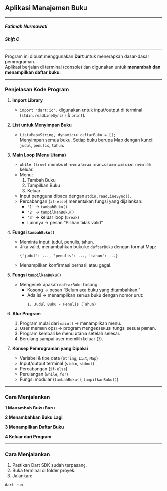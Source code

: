 ## Aplikasi Manajemen Buku 
---
##### Fatimah Nurmawati
##### Shift C
---

Program ini dibuat menggunakan **Dart** untuk menerapkan dasar-dasar pemrograman.  
Aplikasi berjalan di terminal (console) dan digunakan untuk **menambah dan menampilkan daftar buku**.

---

### Penjelasan Kode Program

1. **Import Library**
   - `import 'dart:io';` digunakan untuk input/output di terminal (`stdin.readLineSync()` & `print`).

2. **List untuk Menyimpan Buku**
   - `List<Map<String, dynamic>> daftarBuku = [];`  
     Menyimpan semua buku. Setiap buku berupa Map dengan kunci: `judul`, `penulis`, `tahun`.

3. **Main Loop (Menu Utama)**
   - `while (true)` membuat menu terus muncul sampai user memilih keluar.  
   - Menu:
     1. Tambah Buku  
     2. Tampilkan Buku  
     3. Keluar  
   - Input pengguna dibaca dengan `stdin.readLineSync()`.  
   - Percabangan (`if-else`) menentukan fungsi yang dijalankan:
     - `'1'` → `tambahBuku()`  
     - `'2'` → `tampilkanBuku()`  
     - `'3'` → keluar loop (`break`)  
     - Lainnya → pesan “Pilihan tidak valid”

4. **Fungsi `tambahBuku()`**
   - Meminta input: judul, penulis, tahun.  
   - Jika valid, menambahkan buku ke `daftarBuku` dengan format Map:
     ```
     {'judul': ..., 'penulis': ..., 'tahun': ...}
     ```
   - Menampilkan konfirmasi berhasil atau gagal.

5. **Fungsi `tampilkanBuku()`**
   - Mengecek apakah `daftarBuku` kosong:
     - Kosong → pesan “Belum ada buku yang ditambahkan.”  
     - Ada isi → menampilkan semua buku dengan nomor urut:
       ```
       1. Judul Buku - Penulis (Tahun)
       ```

6. **Alur Program**
   1. Program mulai dari `main()` → menampilkan menu.  
   2. User memilih opsi → program mengeksekusi fungsi sesuai pilihan.  
   3. Program kembali ke menu utama setelah selesai.  
   4. Berulang sampai user memilih keluar (`3`).

7. **Konsep Pemrograman yang Dipakai**
   - Variabel & tipe data (`String`, `List`, `Map`)  
   - Input/output terminal (`stdin`, `stdout`)  
   - Percabangan (`if-else`)  
   - Perulangan (`while`, `for`)  
   - Fungsi modular (`tambahBuku()`, `tampilkanBuku()`)

---

### Cara Menjalankan

**1 Menambah Buku Baru**

**2 Menambahkan Buku Lagi**

**3 Menampilkan Daftar Buku**

**4 Keluar dari Program**

---

### Cara Menjalankan
1. Pastikan Dart SDK sudah terpasang.  
2. Buka terminal di folder proyek.  
3. Jalankan:
```bash
dart run




